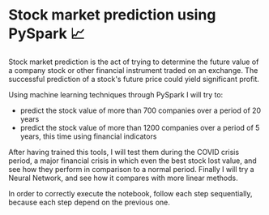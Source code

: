 # **Stock market prediction using PySpark 📈**
Stock market prediction is the act of trying to determine the future value of a company stock or other financial instrument traded on an exchange. The successful prediction of a stock's future price could yield significant profit.

Using machine learning techniques through PySpark I will try to: 

* predict the stock value of more than 700 companies over a period of 20 years
* predict the stock value of more than 1200 companies over a period of 5 years, this time using financial indicators

After having trained this tools, I will test them during the COVID crisis period, a major financial crisis in which even the best stock lost value, and see how they perform in comparison to a normal period. 
Finally I will try a Neural Network, and see how it compares with more linear methods.  

In order to correctly execute the notebook, follow each step sequentially, because each step depend on the previous one. 
